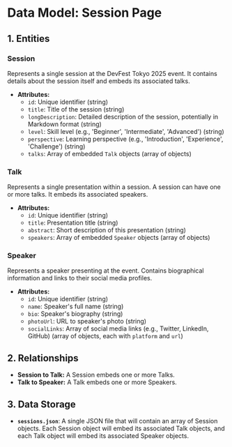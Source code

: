 # Data Model: Session Page

## 1. Entities

### Session
Represents a single session at the DevFest Tokyo 2025 event. It contains details about the session itself and embeds its associated talks.

*   **Attributes:**
    *   `id`: Unique identifier (string)
    *   `title`: Title of the session (string)
    *   `longDescription`: Detailed description of the session, potentially in Markdown format (string)
    *   `level`: Skill level (e.g., 'Beginner', 'Intermediate', 'Advanced') (string)
    *   `perspective`: Learning perspective (e.g., 'Introduction', 'Experience', 'Challenge') (string)
    *   `talks`: Array of embedded `Talk` objects (array of objects)

### Talk
Represents a single presentation within a session. A session can have one or more talks. It embeds its associated speakers.

*   **Attributes:**
    *   `id`: Unique identifier (string)
    *   `title`: Presentation title (string)
    *   `abstract`: Short description of this presentation (string)
    *   `speakers`: Array of embedded `Speaker` objects (array of objects)

### Speaker
Represents a speaker presenting at the event. Contains biographical information and links to their social media profiles.

*   **Attributes:**
    *   `id`: Unique identifier (string)
    *   `name`: Speaker's full name (string)
    *   `bio`: Speaker's biography (string)
    *   `photoUrl`: URL to speaker's photo (string)
    *   `socialLinks`: Array of social media links (e.g., Twitter, LinkedIn, GitHub) (array of objects, each with `platform` and `url`)

## 2. Relationships

*   **Session to Talk:** A Session embeds one or more Talks.
*   **Talk to Speaker:** A Talk embeds one or more Speakers.

## 3. Data Storage

*   **`sessions.json`**: A single JSON file that will contain an array of Session objects. Each Session object will embed its associated Talk objects, and each Talk object will embed its associated Speaker objects.